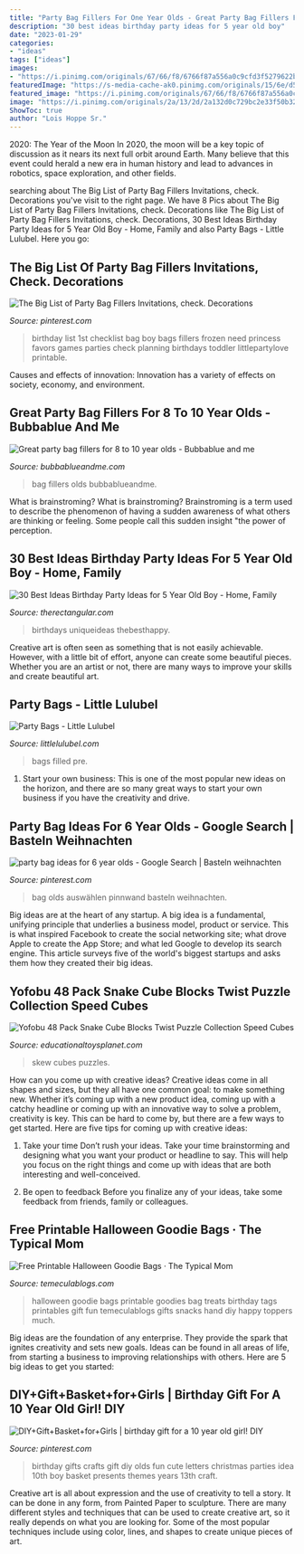 ```yaml
---
title: "Party Bag Fillers For One Year Olds - Great Party Bag Fillers For 8 To 10 Year Olds"
description: "30 best ideas birthday party ideas for 5 year old boy"
date: "2023-01-29"
categories:
- "ideas"
tags: ["ideas"]
images:
- "https://i.pinimg.com/originals/67/66/f8/6766f87a556a0c9cfd3f5279622b5e23.jpg"
featuredImage: "https://s-media-cache-ak0.pinimg.com/originals/15/6e/d5/156ed5acbc62f855bf0fc3b880d1b761.jpg"
featured_image: "https://i.pinimg.com/originals/67/66/f8/6766f87a556a0c9cfd3f5279622b5e23.jpg"
image: "https://i.pinimg.com/originals/2a/13/2d/2a132d0c729bc2e33f50b32b4fe6099b.png"
ShowToc: true
author: "Lois Hoppe Sr."
---
```



2020: The Year of the Moon
In 2020, the moon will be a key topic of discussion as it nears its next full orbit around Earth. Many believe that this event could herald a new era in human history and lead to advances in robotics, space exploration, and other fields.

	

		
searching about The Big List of Party Bag Fillers Invitations, check. Decorations you've visit to the right page. We have 8 Pics about The Big List of Party Bag Fillers Invitations, check. Decorations like The Big List of Party Bag Fillers Invitations, check. Decorations, 30 Best Ideas Birthday Party Ideas for 5 Year Old Boy - Home, Family and also Party Bags - Little Lulubel. Here you go:
		
    
## The Big List Of Party Bag Fillers Invitations, Check. Decorations

<img loading=lazy src="https://i.pinimg.com/originals/2a/13/2d/2a132d0c729bc2e33f50b32b4fe6099b.png" onerror="this.onerror=null;this.src='https://tse1.mm.bing.net/th?id=OIP.mnjX6eLOe2pVfnEfCagRZwHaKf&amp;pid=15.1';" alt="The Big List of Party Bag Fillers Invitations, check. Decorations">

_Source: pinterest.com_

>birthday list 1st checklist bag boy bags fillers frozen need princess favors games parties check planning birthdays toddler littlepartylove printable. 

	

Causes and effects of innovation:
Innovation has a variety of effects on society, economy, and environment.

    
## Great Party Bag Fillers For 8 To 10 Year Olds - Bubbablue And Me

<img loading=lazy src="https://i0.wp.com/bubbablueandme.com/wp-content/uploads/2018/09/Party-bag-fillers-for-8-10-year-olds-Bubablue-and-me.jpg?fit=640%2C960&amp;ssl=1" onerror="this.onerror=null;this.src='https://tse2.mm.bing.net/th?id=OIP.3PL15gTL1OfrAeefoPK70AHaLH&amp;pid=15.1';" alt="Great party bag fillers for 8 to 10 year olds - Bubbablue and me">

_Source: bubbablueandme.com_

>bag fillers olds bubbablueandme. 

	

What is brainstroming?
What is brainstroming? Brainstroming is a term used to describe the phenomenon of having a sudden awareness of what others are thinking or feeling. Some people call this sudden insight "the power of perception.

    
## 30 Best Ideas Birthday Party Ideas For 5 Year Old Boy - Home, Family

<img loading=lazy src="https://s-media-cache-ak0.pinimg.com/originals/15/6e/d5/156ed5acbc62f855bf0fc3b880d1b761.jpg" onerror="this.onerror=null;this.src='https://tse3.mm.bing.net/th?id=OIP.rEMcob6d7cJvKfiBhyYnRwHaFj&amp;pid=15.1';" alt="30 Best Ideas Birthday Party Ideas for 5 Year Old Boy - Home, Family">

_Source: therectangular.com_

>birthdays uniqueideas thebesthappy. 

	

Creative art is often seen as something that is not easily achievable. However, with a little bit of effort, anyone can create some beautiful pieces. Whether you are an artist or not, there are many ways to improve your skills and create beautiful art.

    
## Party Bags - Little Lulubel

<img loading=lazy src="https://www.littlelulubel.com/getattachment/df10adba-7470-46b2-816b-8317b3769e56/Pre-Filled-Party-Bags-for-Girls.aspx" onerror="this.onerror=null;this.src='https://tse1.mm.bing.net/th?id=OIP.qF-V1rZwfXYrbPt7lmre6QHaHa&amp;pid=15.1';" alt="Party Bags - Little Lulubel">

_Source: littlelulubel.com_

>bags filled pre. 

	

1. Start your own business: This is one of the most popular new ideas on the horizon, and there are so many great ways to start your own business if you have the creativity and drive.

    
## Party Bag Ideas For 6 Year Olds - Google Search | Basteln Weihnachten

<img loading=lazy src="https://i.pinimg.com/originals/67/66/f8/6766f87a556a0c9cfd3f5279622b5e23.jpg" onerror="this.onerror=null;this.src='https://tse3.mm.bing.net/th?id=OIP.We7ir2RpSejipyziCp5wBAHaFb&amp;pid=15.1';" alt="party bag ideas for 6 year olds - Google Search | Basteln weihnachten">

_Source: pinterest.com_

>bag olds auswählen pinnwand basteln weihnachten. 

	

Big ideas are at the heart of any startup. A big idea is a fundamental, unifying principle that underlies a business model, product or service. This is what inspired Facebook to create the social networking site; what drove Apple to create the App Store; and what led Google to develop its search engine. This article surveys five of the world's biggest startups and asks them how they created their big ideas.

    
## Yofobu 48 Pack Snake Cube Blocks Twist Puzzle Collection Speed Cubes

<img loading=lazy src="https://d39qw52yhr4bcj.cloudfront.net/catalog/product/cache/9/image/9df78eab33525d08d6e5fb8d27136e95/6/1/61uee34qrol._ac_sl1200_.jpg" onerror="this.onerror=null;this.src='https://tse1.mm.bing.net/th?id=OIP.M_n5iQtjtD87ByJkSMAQ7wHaFi&amp;pid=15.1';" alt="Yofobu 48 Pack Snake Cube Blocks Twist Puzzle Collection Speed Cubes">

_Source: educationaltoysplanet.com_

>skew cubes puzzles. 

	

How can you come up with creative ideas?
Creative ideas come in all shapes and sizes, but they all have one common goal: to make something new. Whether it’s coming up with a new product idea, coming up with a catchy headline or coming up with an innovative way to solve a problem, creativity is key. This can be hard to come by, but there are a few ways to get started. Here are five tips for coming up with creative ideas:
1. Take your time
Don’t rush your ideas. Take your time brainstorming and designing what you want your product or headline to say. This will help you focus on the right things and come up with ideas that are both interesting and well-conceived.

2. Be open to feedback
Before you finalize any of your ideas, take some feedback from friends, family or colleagues.

    
## Free Printable Halloween Goodie Bags · The Typical Mom

<img loading=lazy src="https://temeculablogs.com/wp-content/uploads/2016/08/Free-printable-Halloween-goodie-bags.jpg" onerror="this.onerror=null;this.src='https://tse4.mm.bing.net/th?id=OIP.O6v7dx4hEPL1SPmdULtjQwHaLH&amp;pid=15.1';" alt="Free Printable Halloween Goodie Bags · The Typical Mom">

_Source: temeculablogs.com_

>halloween goodie bags printable goodies bag treats birthday tags printables gift fun temeculablogs gifts snacks hand diy happy toppers much. 

	

Big ideas are the foundation of any enterprise. They provide the spark that ignites creativity and sets new goals. Ideas can be found in all areas of life, from starting a business to improving relationships with others. Here are 5 big ideas to get you started:

    
## DIY+Gift+Basket+for+Girls | Birthday Gift For A 10 Year Old Girl! DIY

<img loading=lazy src="https://s-media-cache-ak0.pinimg.com/736x/6b/04/5b/6b045ba71ffac961a76bde43c884a629.jpg" onerror="this.onerror=null;this.src='https://tse4.mm.bing.net/th?id=OIP.iMoNvpcU6bmbGK7ORJZ8YwHaJ6&amp;pid=15.1';" alt="DIY+Gift+Basket+for+Girls | birthday gift for a 10 year old girl! DIY">

_Source: pinterest.com_

>birthday gifts crafts gift diy olds fun cute letters christmas parties idea 10th boy basket presents themes years 13th craft. 

	

Creative art is all about expression and the use of creativity to tell a story. It can be done in any form, from Painted Paper to sculpture. There are many different styles and techniques that can be used to create creative art, so it really depends on what you are looking for. Some of the most popular techniques include using color, lines, and shapes to create unique pieces of art.

